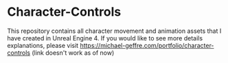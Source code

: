 # Character-Controls
This repository contains all character movement and animation assets that I have created in Unreal Engine 4. If you would like to see more details explanations, please visit https://michael-geffre.com/portfolio/character-controls (link doesn't work as of now)
